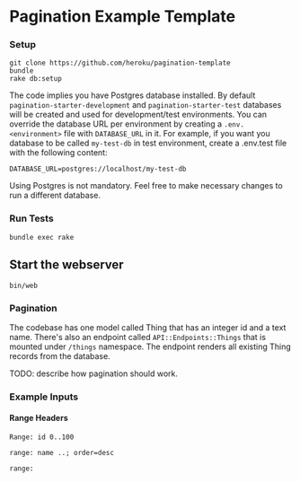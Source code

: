 # Pagination Example Template

### Setup

```
git clone https://github.com/heroku/pagination-template
bundle
rake db:setup
```

The code implies you have Postgres database installed. By default
`pagination-starter-development` and `pagination-starter-test` databases will
be created and used for development/test environments. You can override the
database URL per environment by creating a `.env.<environment>` file with
`DATABASE_URL` in it. For example, if you want you database to be called
`my-test-db` in test environment, create a .env.test file with the following
content:

```
DATABASE_URL=postgres://localhost/my-test-db
```

Using Postgres is not mandatory. Feel free to make necessary changes to run a
different database.

### Run Tests

```
bundle exec rake
```

## Start the webserver

```
bin/web
```

### Pagination

The codebase has one model called Thing that has an integer id and a text name.
There's also an endpoint called `API::Endpoints::Things` that is mounted under
`/things` namespace. The endpoint renders all existing Thing records from the
database.

TODO: describe how pagination should work.

### Example Inputs

#### Range Headers

```
Range: id 0..100
```

```
range: name ..; order=desc
```

```
range: 
```

